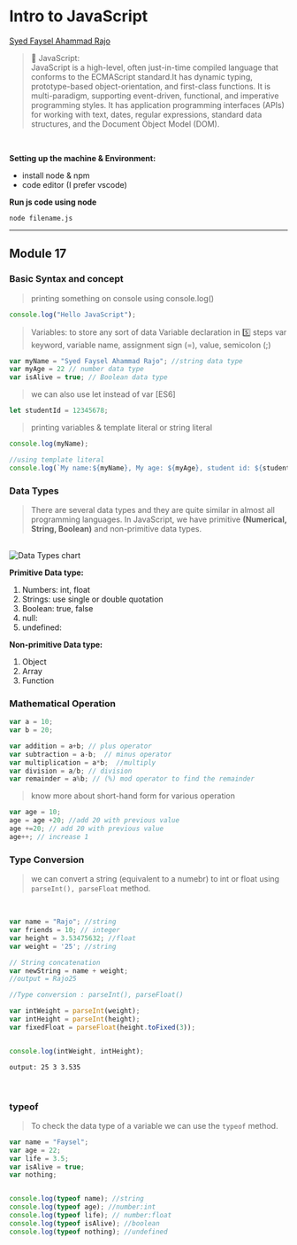 # Intro to JavaScript  
[Syed Faysel Ahammad Rajo](https://syedfaysel.me)  

> :beginner: JavaScript:  
JavaScript is a high-level, often just-in-time compiled language that conforms to the ECMAScript standard.It has dynamic typing, prototype-based object-orientation, and first-class functions. It is multi-paradigm, supporting event-driven, functional, and imperative programming styles. It has application programming interfaces (APIs) for working with text, dates, regular expressions, standard data structures, and the Document Object Model (DOM).  

<br>

**Setting up the machine & Environment:**  
- install node & npm
- code editor (I prefer vscode)

**Run js code using node**

`node filename.js`

---

## Module 17  

### Basic Syntax and concept 

> printing something on console using console.log()

```js
console.log("Hello JavaScript");
```  

> Variables: to store any sort of data 
Variable declaration in :five: steps
var keyword, variable name, assignment sign (=), value, semicolon (;)


```js
var myName = "Syed Faysel Ahammad Rajo"; //string data type
var myAge = 22 // number data type
var isAlive = true; // Boolean data type
```
> we can also use let instead of var [ES6]  

```js
let studentId = 12345678;
```

> printing variables & template literal or string literal

```js
console.log(myName);

//using template literal
console.log(`My name:${myName}, My age: ${myAge}, student id: ${studentId}`);
```

### Data Types 

> There are several data types and they are quite similar in almost all programming languages. 
In JavaScript, we have primitive
**(Numerical, String, Boolean)** and non-primitive data types. 

<br>

<!-- This photo describe the data types best -->
<img src="https://tinyurl.com/29mwn26x" alt="Data Types chart">

**Primitive Data type:**
1. Numbers: int, float
2. Strings: use single or double quotation
3. Boolean: true, false
4. null: 
5. undefined:

**Non-primitive Data type:**
1. Object
2. Array
3. Function


### Mathematical Operation  

```js
var a = 10;
var b = 20;

var addition = a+b; // plus operator
var subtraction = a-b;  // minus operator
var multiplication = a*b;  //multiply
var division = a/b; // division
var remainder = a%b; // (%) mod operator to find the remainder
```

> know more about short-hand form for various operation

```js
var age = 10;
age = age +20; //add 20 with previous value
age +=20; // add 20 with previous value
age++; // increase 1
```


### Type Conversion 

> we can convert a string (equivalent to a numebr) to int or float using `parseInt(), parseFloat` method. 


<br>

```javascript
var name = "Rajo"; //string
var friends = 10; // integer
var height = 3.53475632; //float
var weight = '25'; //string 

// String concatenation 
var newString = name + weight; 
//output = Rajo25

//Type conversion : parseInt(), parseFloat()

var intWeight = parseInt(weight);
var intHeight = parseInt(height);
var fixedFloat = parseFloat(height.toFixed(3));


console.log(intWeight, intHeight);

```
`output: 25 3 3.535`

<br>

### typeof

> To check the data type of a variable we can use the `typeof` method. 

```javascript
var name = "Faysel";
var age = 22;
var life = 3.5; 
var isAlive = true;
var nothing;


console.log(typeof name); //string
console.log(typeof age); //number:int
console.log(typeof life); // number:float
console.log(typeof isAlive); //boolean
console.log(typeof nothing); //undefined
```  

